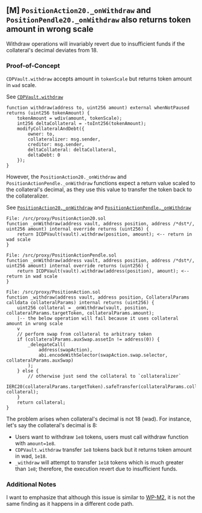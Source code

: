 ## [M] `PositionAction20._onWithdraw` and `PositionPendle20._onWithdraw` also returns token amount in wrong scale

Withdraw operations will invariably revert due to insufficient funds if the collateral's decimal deviates from 18.

### Proof-of-Concept

`CDPVault.withdraw` accepts amount in `tokenScale` but returns token amount in `wad` scale.

See [`CDPVault.withdraw`](repos/2024-07-loopfi/src/CDPVault.sol#L239-L249)

```solidity
function withdraw(address to, uint256 amount) external whenNotPaused returns (uint256 tokenAmount) {
    tokenAmount = wdiv(amount, tokenScale);
    int256 deltaCollateral = -toInt256(tokenAmount);
    modifyCollateralAndDebt({
        owner: to,
        collateralizer: msg.sender,
        creditor: msg.sender,
        deltaCollateral: deltaCollateral,
        deltaDebt: 0
    });
}
```

However, the `PositionAction20._onWithdraw` and `PositionActionPendle._onWithdraw` functions expect a return value scaled to the collateral's decimal, as they use this value to transfer the token back to the collateralizer.

See [`PositionAction20._onWithdraw`](repos/2024-07-loopfi/src/proxy/PositionAction20.sol#L50-L52) and [`PositionActionPendle._onWithdraw`](repos/2024-07-loopfi/src/proxy/PositionActionPendle.sol#L45-L47)

```solidity
File: /src/proxy/PositionAction20.sol
function _onWithdraw(address vault, address position, address /*dst*/, uint256 amount) internal override returns (uint256) {
    return ICDPVault(vault).withdraw(position, amount); <-- return in wad scale
}

File: /src/proxy/PositionActionPendle.sol
function _onWithdraw(address vault, address position, address /*dst*/, uint256 amount) internal override returns (uint256) {
    return ICDPVault(vault).withdraw(address(position), amount); <-- return in wad scale
}

File: /src/proxy/PositionAction.sol
function _withdraw(address vault, address position, CollateralParams calldata collateralParams) internal returns (uint256) {
    uint256 collateral = _onWithdraw(vault, position, collateralParams.targetToken, collateralParams.amount);
    |-- the below operation will fail because it uses collateral amount in wrong scale
    v
    // perform swap from collateral to arbitrary token
    if (collateralParams.auxSwap.assetIn != address(0)) {
        _delegateCall(
            address(swapAction),
            abi.encodeWithSelector(swapAction.swap.selector, collateralParams.auxSwap)
        );
    } else {
        // otherwise just send the collateral to `collateralizer`
        IERC20(collateralParams.targetToken).safeTransfer(collateralParams.collateralizer, collateral);
    }
    return collateral;
}
```

The problem arises when collateral's decimal is not 18 (wad). For instance, let's say the collateral's decimal is 8:

- Users want to withdraw `1e8` tokens, users must call withdraw function with `amount=1e8`.
- `CDPVault.withdraw` transfer `1e8` tokens back but it returns token amount in wad, `1e18`.
- `_withdraw` will attempt to transfer `1e18` tokens which is much greater than `1e8`; therefore, the execution revert due to insufficient funds.

### Additional Notes

I want to emphasize that although this issue is similar to [WP-M2](https://notes.watchpug.com/p/190dd9d39acrEJAv#n\_3), it is not the same finding as it happens in a different code path.



